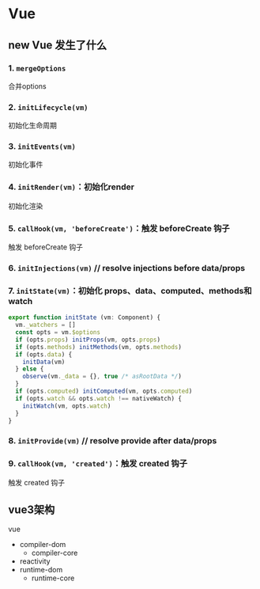 # Vue

## new Vue 发生了什么

### 1. `mergeOptions`

合并options

### 2. `initLifecycle(vm)`

初始化生命周期

### 3. `initEvents(vm)`

初始化事件

### 4. `initRender(vm)`：初始化render

初始化渲染

### 5. `callHook(vm, 'beforeCreate')`：触发 beforeCreate 钩子

触发 beforeCreate 钩子

### 6. `initInjections(vm)` // resolve injections before data/props

### 7. `initState(vm)`：初始化 props、data、computed、methods和watch

```javascript
export function initState (vm: Component) {
  vm._watchers = []
  const opts = vm.$options
  if (opts.props) initProps(vm, opts.props)
  if (opts.methods) initMethods(vm, opts.methods)
  if (opts.data) {
    initData(vm)
  } else {
    observe(vm._data = {}, true /* asRootData */)
  }
  if (opts.computed) initComputed(vm, opts.computed)
  if (opts.watch && opts.watch !== nativeWatch) {
    initWatch(vm, opts.watch)
  }
}
```

### 8. `initProvide(vm)` // resolve provide after data/props

### 9. `callHook(vm, 'created')`：触发 created 钩子

触发 created 钩子

## vue3架构

vue

- compiler-dom
  - compiler-core
- reactivity
- runtime-dom
  - runtime-core
